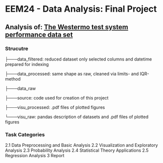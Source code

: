 # EEM24 - Data Analysis: Final Project
## Analysis of: [The Westermo test system performance data set](https://github.com/westermo/test-system-performance-dataset)
### Strucutre
├───data_filtered: reduced dataset only selected columns and datetime prepared for indexing

├───data_processed: same shape as raw, cleaned via limits- and IQR-method

├───data_raw

├───source: code used for creation of this project

├───visu_processed: .pdf files of plotted figures

└───visu_raw: pandas description of datasets and .pdf files of plotted figures

### Task Categories
2.1 Data Preprocessing and Basic Analysis 
2.2 Visualization and Exploratory Analysis
2.3 Probability Analysis
2.4 Statistical Theory Applications
2.5 Regression Analysis
3   Report
